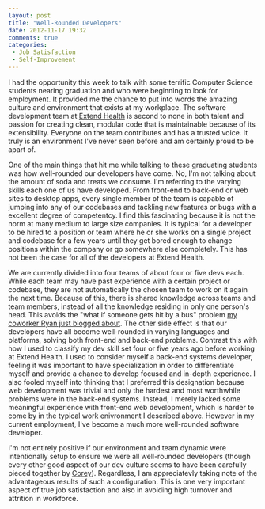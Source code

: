 ```yaml
---
layout: post
title: "Well-Rounded Developers"
date: 2012-11-17 19:32
comments: true
categories:
 - Job Satisfaction
 - Self-Improvement
---
```


I had the opportunity this week to talk with some terrific Computer Science
students nearing graduation and who were beginning to look for employment. It
provided me the chance to put into words the amazing culture and environment
that exists at my workplace. The software development team at [Extend
Health](https://www.extendhealth.com/) is second to none in both talent and
passion for creating clean, modular code that is maintainable because of its
extensibility. Everyone on the team contributes and has a trusted voice. It
truly is an environment I've never seen before and am certainly proud to be
apart of.

One of the main things that hit me while talking to these graduating students
was how well-rounded our developers have come. No, I'm not talking about the
amount of soda and treats we consume. I'm referring to the varying skills each
one of us have developed. From front-end to back-end or web sites to desktop
apps, every single member of the team is capable of jumping into any of our
codebases and tackling new features or bugs with a excellent degree of
competentcy. I find this fascinating because it is not the norm at many medium
to large size companies. It is typical for a developer to be hired to a
position or team where he or she works on a single project and codebase for a
few years until they get bored enough to change positions within the company or
go somewhere else completely. This has not been the case for all of the
developers at Extend Health.

We are currently divided into four teams of about four or five devs each. While
each team may have past experience with a certain project or codebase, they are
not automatically the chosen team to work on it again the next time. Because of
this, there is shared knowledge across teams and team members, instead of all
the knowledge residing in only one person's head. This avoids the "what if
someone gets hit by a bus" problem [my coworker Ryan just blogged
about](http://rhauert.wordpress.com/2012/11/17/the-bus-factor/). The other side
effect is that our developers have all become well-rounded in varying languages
and platforms, solving both front-end and back-end problems. Contrast this with
how I used to classify my dev skill set four or five years ago before working
at Extend Health. I used to consider myself a back-end systems developer,
feeling it was important to have specialization in order to differentiate myself
and provide a chance to develop focused and in-depth experience. I also fooled
myself into thinking that I preferred this designation because web development
was trivial and only the hardest and most worthwhile problems were in the
back-end systems. Instead, I merely lacked some meaningful experience with
front-end web development, which is harder to come by in the typical work
enivronment I described above. However in my current employment, I've become a
much more well-rounded software developer.

I'm not entirely positive if our environment and team dynamic were
intentionally setup to ensure we were all well-rounded developers (though every
other good aspect of our dev culture seems to have been carefully pieced
together by [Corey](http://coreykaylor.com/)). Regardless, I am appreciatevly
taking note of the advantageous results of such a configuration. This is one
very important aspect of true job satisfaction and also in avoiding high
turnover and attrition in workforce.
